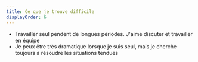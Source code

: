 ```yaml
---
title: Ce que je trouve difficile
displayOrder: 6
---
```


- Travailler seul pendent de longues périodes. J'aime discuter et travailler en équipe
- Je peux être très dramatique lorsque je suis seul, mais je cherche toujours à résoudre les situations tendues
